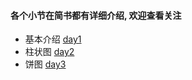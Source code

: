 #### 各个小节在简书都有详细介绍, 欢迎查看关注

- 基本介绍 [day1](http://www.jianshu.com/p/9a8284269cae)
- 柱状图 [day2](http://www.jianshu.com/p/88f305000465)
- 饼图 [day3](http://www.jianshu.com/p/da8cf818aa65)